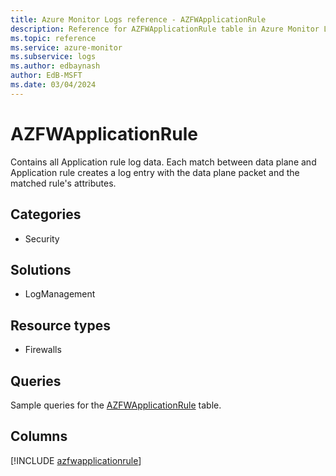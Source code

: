 ```yaml
---
title: Azure Monitor Logs reference - AZFWApplicationRule
description: Reference for AZFWApplicationRule table in Azure Monitor Logs.
ms.topic: reference
ms.service: azure-monitor
ms.subservice: logs
ms.author: edbaynash
author: EdB-MSFT
ms.date: 03/04/2024
---
```


# AZFWApplicationRule

Contains all Application rule log data. Each match between data plane and Application rule creates a log entry with the data plane packet and the matched rule's attributes.


## Categories

- Security

## Solutions

- LogManagement

## Resource types

- Firewalls

## Queries

 Sample queries for the [AZFWApplicationRule](/azure/azure-monitor/reference/queries/azfwapplicationrule) table.


## Columns
  
[!INCLUDE [azfwapplicationrule](.././tables/includes/azfwapplicationrule-include.md)]
